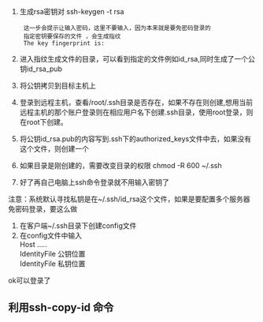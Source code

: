 1. 生成rsa密钥对
        ssh-keygen -t rsa

        这一步会提示让输入密码，这里不要输入，因为本来就是要免密码登录的
        指定密钥要保存的文件 ，会生成指纹
        The key fingerprint is:
  

2. 进入指纹生成文件的目录，可以看到指定的文件例如id_rsa,同时生成了一个公钥id_rsa_pub

3. 将公钥拷贝到目标主机上  
  1. 登录到远程主机，查看/root/.ssh目录是否存在，如果不存在则创建,想用当前远程主机的那个账户登录则在相应用户名下创建.ssh目录，使用root登录，则在root下创建。

  2. 将公钥id_rsa.pub的内容写到.ssh下的authorized_keys文件中去，如果没有这个文件，则创建一个

  3. 如果目录是刚创建的，需要改变目录的权限 chmod -R 600 ~/.ssh

  4. 好了再自己电脑上ssh命令登录就不用输入密钥了

注意：系统默认寻找私钥是在~/.ssh/id_rsa这个文件，如果是要配置多个服务器免密码登录，要这么做  
  1. 在客户端~/.ssh目录下创建config文件  
  2. 在config文件中输入  
Host .....  
IdentityFile 公钥位置  
IdentityFile 私钥位置  

ok可以登录了  

## 利用ssh-copy-id 命令

